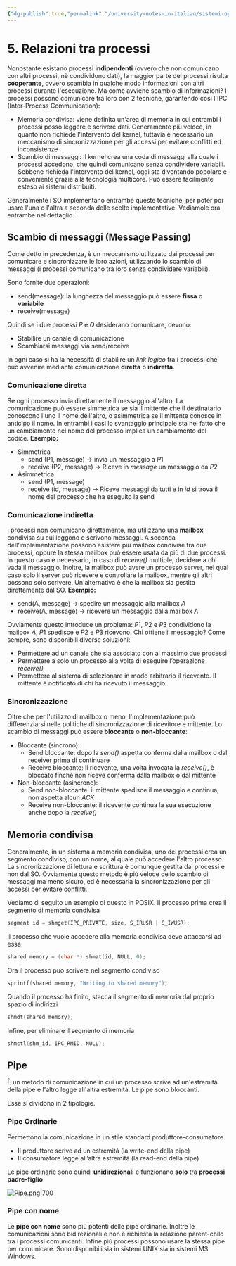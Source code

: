 ```yaml
---
{"dg-publish":true,"permalink":"/university-notes-in-italian/sistemi-operativi/teoria/5-relazioni-tra-processi/","created":"2023-04-15T10:43:42.288+02:00","updated":"2023-06-21T10:30:08.724+02:00"}
---
```


# 5. Relazioni tra processi
Nonostante esistano processi **indipendenti** (ovvero che non comunicano con altri processi, nè condividono dati), la maggior parte dei processi risulta **cooperante**, ovvero scambia in qualche modo informazioni con altri processi durante l'esecuzione. 
Ma come avviene scambio di informazioni?
I processi possono comunicare tra loro con 2 tecniche, garantendo così l'IPC (Inter-Process Communication):
- Memoria condivisa: viene definita un'area di memoria in cui entrambi i processi posso leggere e scrivere dati. Generamente più veloce, in quanto non richiede l'intervento del kernel, tuttavia è necessario un meccanismo di sincronizzazione per gli accessi per evitare conflitti ed inconsistenze
- Scambio di messaggi: il kernel crea una coda di messaggi alla quale i processi accedono, che quindi comunicano senza condividere variabili. Sebbene richieda l'intervento del kernel, oggi sta diventando popolare e conveniente grazie alla tecnologia multicore. Può essere facilmente esteso ai sistemi distribuiti.

Generalmente i SO implementano entrambe queste tecniche, per poter poi usare l'una o l'altra a seconda delle scelte implementative. Vediamole ora entrambe nel dettaglio.

## Scambio di messaggi (Message Passing)
Come detto in precedenza, è un meccanismo utilizzato dai processi per comunicare e sincronizzare le loro azioni, utilizzando lo scambio di messaggi (i processi comunicano tra loro senza condividere variabili).

Sono fornite due operazioni:
- send(message): la lunghezza del messaggio può essere **fissa** o **variabile**
- receive(message)

Quindi se i due processi $P$ e $Q$ desiderano comunicare, devono:
- Stabilire un canale di comunicazione
- Scambiarsi messaggi via send/receive

In ogni caso si ha la necessità di stabilire un _link logico_ tra i processi che può avvenire mediante comunicazione **diretta** o **indiretta**.

### Comunicazione diretta
Se ogni processo invia direttamente il messaggio all'altro. La comunicazione può essere simmetrica se sia il mittente che il destinatario conoscono l'uno il nome dell'altro, o asimmetrica se il mittente conosce in anticipo il nome. In entrambi i casi lo svantaggio principale sta nel fatto che un cambiamento nel nome del processo implica un cambiamento del codice. 
**Esempio:**
- Simmetrica
	- send (P1, message) $\rightarrow$ invia un messaggio a $P1$
	- receive (P2, message) $\rightarrow$ Riceve in _message_ un messaggio da $P2$
- Asimmetrica
	- send (P1, message)
	- receive (id, message)  $\rightarrow$ Riceve messaggi da tutti e in _id_ si trova il nome del processo che ha eseguito la send

### Comunicazione indiretta
i processi non comunicano direttamente, ma utilizzano una **mailbox** condivisa su cui leggono e scrivono messaggi. A seconda dell'implementazione possono esistere più mailbox condivise tra due processi, oppure la stessa mailbox può essere usata da più di due processi. In questo caso è necessario, in caso di _receive()_ multiple, decidere a chi vada il messaggio. Inoltre, la mailbox può avere un processo server, nel qual caso solo il server può ricevere e controllare la mailbox, mentre gli altri possono solo scrivere. Un'alternativa è che la mailbox sia gestita direttamente dal SO.
**Esempio:**
- send(A, message) $\rightarrow$ spedire un messaggio alla mailbox $A$
- receive(A, message)  $\rightarrow$ ricevere un messaggio dalla mailbox $A$

Ovviamente questo introduce un problema:
$P1$, $P2$ e $P3$ condividono la mailbox $A$, $P1$ spedisce e $P2$ e $P3$ ricevono. Chi ottiene il messaggio?
Come sempre, sono disponibili diverse soluzioni:
- Permettere ad un canale che sia associato con al massimo due processi
- Permettere a solo un processo alla volta di eseguire l’operazione _receive()_
- Permettere al sistema di selezionare in modo arbitrario il ricevente. Il mittente è notificato di chi ha ricevuto il messaggio

### Sincronizzazione
Oltre che per l'utilizzo di mailbox o meno, l'implementazione può differenziarsi nelle politiche di sincronizzazione di ricevitore e mittente. Lo scambio di messaggi può essere **bloccante** o **non-bloccante**:
- Bloccante (sincrono):
	- Send bloccante: dopo la _send()_ aspetta conferma dalla mailbox o dal receiver prima di continuare
	- Receive bloccante: il ricevente, una volta invocata la _receive()_, è bloccato finchè non riceve conferma dalla mailbox o dal mittente
- Non-bloccante (asincrono):
	- Send non-bloccante: il mittente spedisce il messaggio e continua, non aspetta alcun _ACK_
	- Receive non-bloccante: il ricevente continua la sua esecuzione anche dopo la _receive()_

## Memoria condivisa
Generalmente, in un sistema a memoria condivisa, uno dei processi crea un segmento condiviso, con un nome, al quale può accedere l'altro processo. La sincronizzazione di lettura e scrittura è comunque gestita dai processi e non dal SO. Ovviamente questo metodo è più veloce dello scambio di messaggi ma meno sicuro, ed è necessaria la sincronizzazione per gli accessi per evitare conflitti.

Vediamo di seguito un esempio di questo in POSIX.
Il processo prima crea il segmento di memoria condivisa
```c
segment id = shmget(IPC_PRIVATE, size, S_IRUSR | S_IWUSR);
```
Il processo che vuole accedere alla memoria condivisa deve attaccarsi ad essa
```c
shared memory = (char *) shmat(id, NULL, 0);
```
Ora il processo puo scrivere nel segmento condiviso
```c
sprintf(shared memory, "Writing to shared memory");
```
Quando il processo ha finito, stacca il segmento di memoria dal proprio spazio di indirizzi
```c
shmdt(shared memory);
```
Infine, per eliminare il segmento di memoria
```c
shmctl(shm_id, IPC_RMID, NULL);
```

## Pipe
È un metodo di comunicazione in cui un processo scrive ad un'estremità della pipe e l'altro legge all'altra estremità.
Le pipe sono bloccanti.

Esse si dividono in 2 tipologie.

### Pipe Ordinarie
Permettono la comunicazione in un stile standard produttore-consumatore
- Il produttore scrive ad un estremitá (la write-end della pipe)
- Il consumatore legge all’altra estremitá (la read-end della pipe)

Le pipe ordinarie sono quindi **unidirezionali** e funzionano **solo** tra **processi padre-figlio**

![Pipe.png|700](/img/user/%F0%9F%8E%93%20University%20notes%20(in%20Italian)/%F0%9F%96%A5%EF%B8%8F%20Sistemi%20Operativi/Teoria/_images/Pipe.png)

### Pipe con nome
Le **pipe con nome** sono piú potenti delle pipe ordinarie. Inoltre le comunicazioni sono bidirezionali e non è richiesta la relazione parent-child tra i processi comunicanti. Infine piú processi possono usare la stessa pipe per comunicare.
Sono disponibili sia in sistemi UNIX sia in sistemi MS Windows.